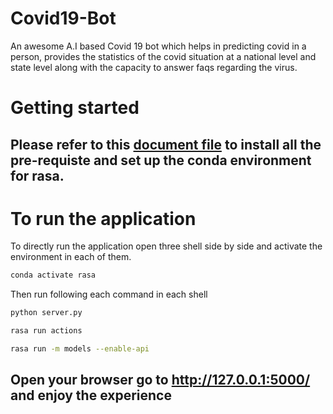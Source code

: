 # Covid19-Bot
An awesome A.I based Covid 19 bot which helps in predicting covid in a person, provides the statistics of the covid situation at a national level and state level along with the capacity to answer faqs regarding the virus.

# Getting started
## Please refer to this [document file](static/installation.docx) to install all the pre-requiste and set up the conda environment for rasa.

# To run the application
To directly run the application open three shell side by side and activate the environment in each of them.
```bash
conda activate rasa
```

Then run following each command in each shell

```bash
python server.py
```
```bash
rasa run actions
```
```bash
rasa run -m models --enable-api
```

## Open your browser go to http://127.0.0.1:5000/ and enjoy the experience






